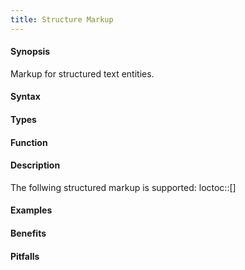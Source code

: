 ```yaml
---
title: Structure Markup
---
```


#### Synopsis

Markup for structured text entities.

#### Syntax

#### Types

#### Function

#### Description

The follwing structured markup is supported:
loctoc::[]

#### Examples

#### Benefits

#### Pitfalls

